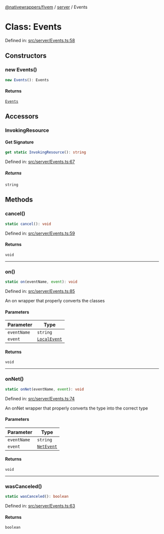 [@nativewrappers/fivem](../../README.md) / [server](../README.md) / Events

# Class: Events

Defined in: [src/server/Events.ts:58](https://github.com/nativewrappers/nativewrappers/blob/9823dedfda755d69570435af704d4d60473d3d5a/src/server/Events.ts#L58)

## Constructors

### new Events()

```ts
new Events(): Events
```

#### Returns

[`Events`](Events.md)

## Accessors

### InvokingResource

#### Get Signature

```ts
get static InvokingResource(): string
```

Defined in: [src/server/Events.ts:67](https://github.com/nativewrappers/nativewrappers/blob/9823dedfda755d69570435af704d4d60473d3d5a/src/server/Events.ts#L67)

##### Returns

`string`

## Methods

### cancel()

```ts
static cancel(): void
```

Defined in: [src/server/Events.ts:59](https://github.com/nativewrappers/nativewrappers/blob/9823dedfda755d69570435af704d4d60473d3d5a/src/server/Events.ts#L59)

#### Returns

`void`

***

### on()

```ts
static on(eventName, event): void
```

Defined in: [src/server/Events.ts:85](https://github.com/nativewrappers/nativewrappers/blob/9823dedfda755d69570435af704d4d60473d3d5a/src/server/Events.ts#L85)

An on wrapper that properly converts the classes

#### Parameters

| Parameter | Type |
| ------ | ------ |
| `eventName` | `string` |
| `event` | [`LocalEvent`](../type-aliases/LocalEvent.md) |

#### Returns

`void`

***

### onNet()

```ts
static onNet(eventName, event): void
```

Defined in: [src/server/Events.ts:74](https://github.com/nativewrappers/nativewrappers/blob/9823dedfda755d69570435af704d4d60473d3d5a/src/server/Events.ts#L74)

An onNet wrapper that properly converts the type into the correct type

#### Parameters

| Parameter | Type |
| ------ | ------ |
| `eventName` | `string` |
| `event` | [`NetEvent`](../type-aliases/NetEvent.md) |

#### Returns

`void`

***

### wasCanceled()

```ts
static wasCanceled(): boolean
```

Defined in: [src/server/Events.ts:63](https://github.com/nativewrappers/nativewrappers/blob/9823dedfda755d69570435af704d4d60473d3d5a/src/server/Events.ts#L63)

#### Returns

`boolean`
